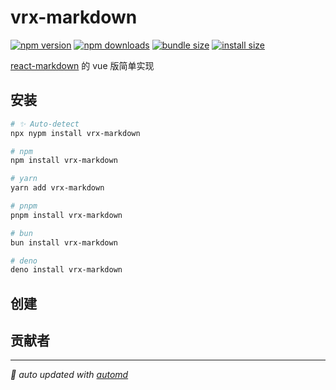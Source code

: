 # vrx-markdown

<!-- automd:badges color="orange" license licenseBranch  bundlephobia packagephobia name="vrx-markdown" -->

[![npm version](https://img.shields.io/npm/v/vrx-markdown?color=orange)](https://npmjs.com/package/vrx-markdown)
[![npm downloads](https://img.shields.io/npm/dm/vrx-markdown?color=orange)](https://npm.chart.dev/vrx-markdown)
[![bundle size](https://img.shields.io/bundlephobia/minzip/vrx-markdown?color=orange)](https://bundlephobia.com/package/vrx-markdown)
[![install size](https://badgen.net/packagephobia/install/vrx-markdown?color=orange)](https://packagephobia.com/result?p=vrx-markdown)

<!-- /automd -->

[react-markdown](https://github.com/remarkjs/react-markdown) 的 vue 版简单实现

## 安装

<!-- automd:pm-install name="vrx-markdown" -->

```sh
# ✨ Auto-detect
npx nypm install vrx-markdown

# npm
npm install vrx-markdown

# yarn
yarn add vrx-markdown

# pnpm
pnpm install vrx-markdown

# bun
bun install vrx-markdown

# deno
deno install vrx-markdown
```

<!-- /automd -->

## 创建



## 贡献者
<!-- automd:contributors author="Colourlessglow" license="MIT" -->

<!-- ⚠️  (contributors) `github` is required! -->

<!-- /automd -->

<!-- automd:with-automd -->

---

_🤖 auto updated with [automd](https://automd.unjs.io)_

<!-- /automd -->
